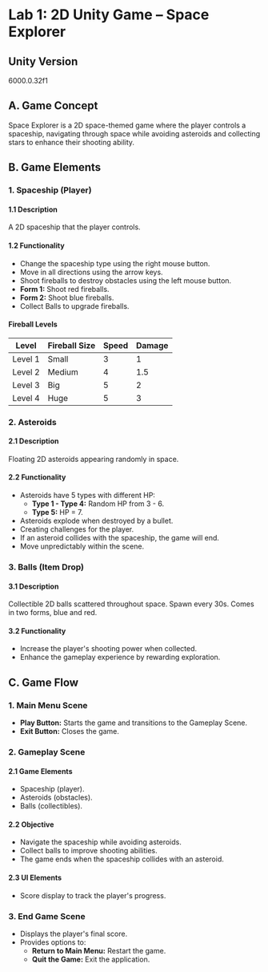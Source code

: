 # Lab 1: 2D Unity Game – Space Explorer

## Unity Version
6000.0.32f1

## A. Game Concept
Space Explorer is a 2D space-themed game where the player controls a spaceship, navigating through space while avoiding asteroids and collecting stars to enhance their shooting ability.

## B. Game Elements
### 1. Spaceship (Player)
#### 1.1 Description
A 2D spaceship that the player controls.

#### 1.2 Functionality
- Change the spaceship type using the right mouse button.
- Move in all directions using the arrow keys.
- Shoot fireballs to destroy obstacles using the left mouse button.
- **Form 1:** Shoot red fireballs.
- **Form 2:** Shoot blue fireballs.
- Collect Balls to upgrade fireballs.

#### Fireball Levels
| Level | Fireball Size | Speed | Damage |
|--------|--------------|------|--------|
| Level 1 | Small | 3 | 1 |
| Level 2 | Medium | 4 | 1.5 |
| Level 3 | Big | 5 | 2 |
| Level 4 | Huge | 5 | 3 |

### 2. Asteroids
#### 2.1 Description
Floating 2D asteroids appearing randomly in space.

#### 2.2 Functionality
- Asteroids have 5 types with different HP:
  - **Type 1 - Type 4:** Random HP from 3 - 6.
  - **Type 5:** HP = 7.
- Asteroids explode when destroyed by a bullet.
- Creating challenges for the player.
- If an asteroid collides with the spaceship, the game will end.
- Move unpredictably within the scene.

### 3. Balls (Item Drop)
#### 3.1 Description
Collectible 2D balls scattered throughout space. Spawn every 30s. Comes in two forms, blue and red.

#### 3.2 Functionality
- Increase the player's shooting power when collected.
- Enhance the gameplay experience by rewarding exploration.

## C. Game Flow
### 1. Main Menu Scene
- **Play Button:** Starts the game and transitions to the Gameplay Scene.
- **Exit Button:** Closes the game.

### 2. Gameplay Scene
#### 2.1 Game Elements
- Spaceship (player).
- Asteroids (obstacles).
- Balls (collectibles).

#### 2.2 Objective
- Navigate the spaceship while avoiding asteroids.
- Collect balls to improve shooting abilities.
- The game ends when the spaceship collides with an asteroid.

#### 2.3 UI Elements
- Score display to track the player's progress.

### 3. End Game Scene
- Displays the player's final score.
- Provides options to:
  - **Return to Main Menu:** Restart the game.
  - **Quit the Game:** Exit the application.
